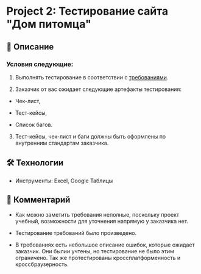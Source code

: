 # Project 2: Тестирование сайта "Дом питомца"

## 📌 Описание
### Условия следующие:
1. Выполнять тестирование в соответствии с [требованиями]().

2. Заказчик от вас ожидает следующие артефакты тестирования:

- Чек-лист,

- Тест-кейсы,

- Список багов.

3. Тест-кейсы, чек-лист и баги должны быть оформлены по внутренним стандартам заказчика.

## 🛠 Технологии

- Инструменты: Excel, Google Таблицы

## 📌 Комментарий

- Как можно заметить требования неполные, поскольку проект учебный, возможности для уточнения напрямую у заказчика нет. 

- Тестирование требований было произведено.

- В требованиях есть небольшое описание ошибок, которые ожидает заказчик. Они былии учтены, но тестирование не было этим ограничено. Так же протестированы кроссплатформенность и кроссбраузерность.
